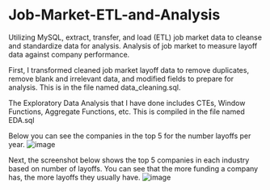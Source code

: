 # Job-Market-ETL-and-Analysis
Utilizing MySQL, extract, transfer, and load (ETL) job market data to cleanse and standardize data for analysis. Analysis of job market to measure layoff data against company performance.


First, I transformed cleaned job market layoff data to remove duplicates, remove blank and irrelevant data, and modified fields to prepare for analysis. 
This is in the file named data_cleaning.sql.

The Exploratory Data Analysis that I have done includes CTEs, Window Functions, Aggregate Functions, etc.
This is compiled in the file named EDA.sql

Below you can see the companies in the top 5 for the number layoffs per year.
![image](https://github.com/user-attachments/assets/a355e78e-d393-483d-bf40-1ecaed3e12dc)


Next, the screenshot below shows the top 5 companies in each industry based on number of layoffs. You can see that the more funding a company has, the more layoffs they usually have.
![image](https://github.com/user-attachments/assets/d4dd708d-c87c-4f1e-a482-967c22fc8844)
